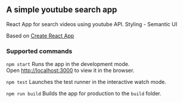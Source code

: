 ## A simple youtube search app

React App for search videos using youtube API.
Styling - Semantic UI

Based on [Create React App](https://github.com/facebook/create-react-app)

### Supported commands

`npm start`
Runs the app in the development mode.<br>
Open [http://localhost:3000](http://localhost:3000) to view it in the browser.

`npm test`
Launches the test runner in the interactive watch mode.<br>

`npm run build`
Builds the app for production to the `build` folder.<br>

